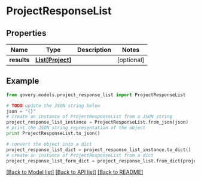 # ProjectResponseList


## Properties
Name | Type | Description | Notes
------------ | ------------- | ------------- | -------------
**results** | [**List[Project]**](Project.md) |  | [optional] 

## Example

```python
from qovery.models.project_response_list import ProjectResponseList

# TODO update the JSON string below
json = "{}"
# create an instance of ProjectResponseList from a JSON string
project_response_list_instance = ProjectResponseList.from_json(json)
# print the JSON string representation of the object
print ProjectResponseList.to_json()

# convert the object into a dict
project_response_list_dict = project_response_list_instance.to_dict()
# create an instance of ProjectResponseList from a dict
project_response_list_form_dict = project_response_list.from_dict(project_response_list_dict)
```
[[Back to Model list]](../README.md#documentation-for-models) [[Back to API list]](../README.md#documentation-for-api-endpoints) [[Back to README]](../README.md)


